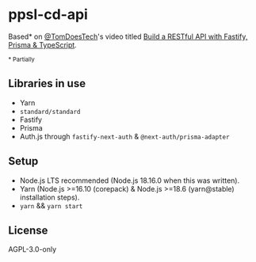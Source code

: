 # ppsl-cd-api

Based\* on [@TomDoesTech](https://github.com/TomDoesTech)'s video titled [Build a RESTful API with Fastify, Prisma & TypeScript](https://www.youtube.com/watch?v=LMoMHP44-xM).

<small>\* Partially</small>

## Libraries in use

* Yarn
* `standard/standard`
* Fastify
* Prisma
* Auth.js through `fastify-next-auth` & `@next-auth/prisma-adapter`
<!--* `fastify-zod` -->

## Setup

* Node.js LTS recommended (Node.js 18.16.0 when this was written).
* Yarn (Node.js >=16.10 (corepack) & Node.js >=18.6 (yarn@stable) installation steps).
* `yarn` && `yarn start`

## License

AGPL-3.0-only
